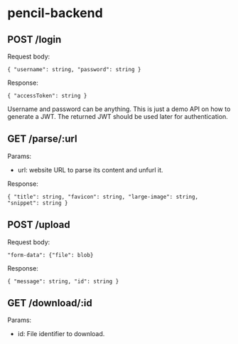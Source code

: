# pencil-backend

## POST /login

Request body:

`{
"username": string,
"password": string
}`

Response:

`
{
"accessToken": string
}
`

Username and password can be anything. This is just a demo API on how to generate a JWT.
The returned JWT should be used later for authentication.

## GET /parse/:url

Params:
- url: website URL to parse its content and unfurl it.

Response:

`
{
"title": string,
"favicon": string,
"large-image": string,
"snippet": string
}
`

## POST /upload

Request body:

`"form-data": {"file": blob}`

Response:

`
{
"message": string,
"id": string
}
`

## GET /download/:id

Params:
- id: File identifier to download.
